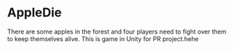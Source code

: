 # AppleDie
There are some apples in the forest and four players need to fight over them to keep themselves alive.
This is game in Unity for PR project.hehe
